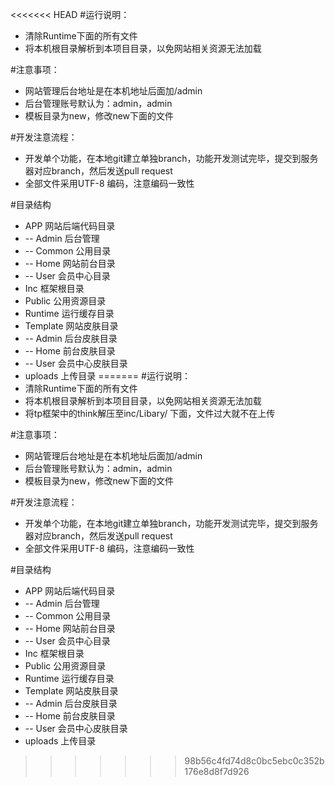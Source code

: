 <<<<<<< HEAD
#运行说明：
*   清除Runtime下面的所有文件
*   将本机根目录解析到本项目目录，以免网站相关资源无法加载

#注意事项：
*   网站管理后台地址是在本机地址后面加/admin
*   后台管理账号默认为：admin，admin
*   模板目录为new，修改new下面的文件

#开发注意流程：
*   开发单个功能，在本地git建立单独branch，功能开发测试完毕，提交到服务器对应branch，然后发送pull request
*   全部文件采用UTF-8 编码，注意编码一致性

#目录结构
*   APP         网站后端代码目录
*   -- Admin    后台管理
*   -- Common   公用目录
*   -- Home     网站前台目录
*   -- User     会员中心目录
*   Inc         框架根目录
*   Public      公用资源目录
*   Runtime     运行缓存目录
*   Template    网站皮肤目录
*   -- Admin    后台皮肤目录
*   -- Home     前台皮肤目录
*   -- User     会员中心皮肤目录
*   uploads     上传目录
=======
#运行说明：
*   清除Runtime下面的所有文件
*   将本机根目录解析到本项目目录，以免网站相关资源无法加载
*   将tp框架中的think解压至inc/Libary/ 下面，文件过大就不在上传

#注意事项：
*   网站管理后台地址是在本机地址后面加/admin
*   后台管理账号默认为：admin，admin
*   模板目录为new，修改new下面的文件

#开发注意流程：
*   开发单个功能，在本地git建立单独branch，功能开发测试完毕，提交到服务器对应branch，然后发送pull request
*   全部文件采用UTF-8 编码，注意编码一致性

#目录结构
*   APP         网站后端代码目录
*   -- Admin    后台管理
*   -- Common   公用目录
*   -- Home     网站前台目录
*   -- User     会员中心目录
*   Inc         框架根目录
*   Public      公用资源目录
*   Runtime     运行缓存目录
*   Template    网站皮肤目录
*   -- Admin    后台皮肤目录
*   -- Home     前台皮肤目录
*   -- User     会员中心皮肤目录
*   uploads     上传目录
>>>>>>> 98b56c4fd74d8c0bc5ebc0c352b176e8d8f7d926
